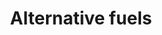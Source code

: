 ---
title: Alternative fuels
longTitle: 'Alternative fuels'
tags:
- gccommon
narrowerTerm:
- "[[Alternative energy Fuels]]"
relatedTerm:
- "[[Electric vehicles]]"
use:
- "[[Alternative transportation fuels]]"
---